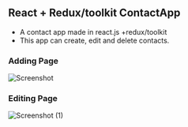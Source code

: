 ## React + Redux/toolkit ContactApp
- A contact app made in react.js +redux/toolkit
- This app can create, edit and delete contacts.

### Adding Page

![Screenshot](https://user-images.githubusercontent.com/65031891/168501040-0c60efda-fb1f-4e42-85e8-7226333d122e.png)

### Editing Page
![Screenshot (1)](https://user-images.githubusercontent.com/65031891/168501082-96cc331c-1ca8-4294-aacf-4c4599057645.png)
